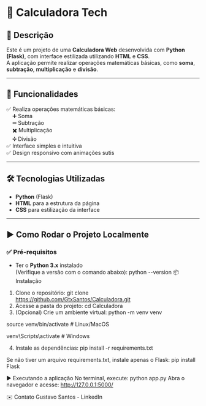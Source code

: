 # 🧮 Calculadora Tech

## 📄 Descrição
Este é um projeto de uma **Calculadora Web** desenvolvida com **Python (Flask)**, com interface estilizada utilizando **HTML** e **CSS**.  
A aplicação permite realizar operações matemáticas básicas, como **soma**, **subtração**, **multiplicação** e **divisão**.

---

## 🚀 Funcionalidades
✅ Realiza operações matemáticas básicas:  
&nbsp;&nbsp;&nbsp;&nbsp;➕ Soma  
&nbsp;&nbsp;&nbsp;&nbsp;➖ Subtração  
&nbsp;&nbsp;&nbsp;&nbsp;✖️ Multiplicação  
&nbsp;&nbsp;&nbsp;&nbsp;➗ Divisão  
✅ Interface simples e intuitiva  
✅ Design responsivo com animações sutis

---

## 🛠️ Tecnologias Utilizadas
- **Python** (Flask)
- **HTML** para a estrutura da página
- **CSS** para estilização da interface

---

## ▶️ Como Rodar o Projeto Localmente

### ✅ Pré-requisitos
- Ter o **Python 3.x** instalado  
(Verifique a versão com o comando abaixo):
python --version
📦 Instalação
1. Clone o repositório:
git clone https://github.com/GtxSantos/Calculadora.git
2. Acesse a pasta do projeto:
cd Calculadora
3. (Opcional) Crie um ambiente virtual:
python -m venv venv

source venv/bin/activate # Linux/MacOS         

venv\Scripts\activate  # Windows

4. Instale as dependências:
pip install -r requirements.txt

Se não tiver um arquivo requirements.txt, 
instale apenas o Flask:
pip install Flask

▶️ Executando a aplicação
No terminal, execute:
python app.py
Abra o navegador e acesse:
http://127.0.0.1:5000/

✉️ Contato
Gustavo Santos - LinkedIn
